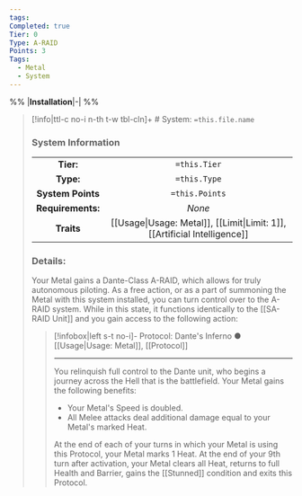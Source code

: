 ```yaml
---
tags: 
Completed: true
Tier: 0
Type: A-RAID
Points: 3
Tags:
  - Metal
  - System
---
```

%% 
|**Installation**|-|
%%

> [!info|ttl-c no-i n-th t-w tbl-cln]+ # System: `=this.file.name`
> ### System Information
>|||
> |:---:|:---:|
> |**Tier:** | `=this.Tier`  |
> | **Type:** | `=this.Type`  |
> |**System Points**|`=this.Points`|
> | **Requirements:** | *None* |
> |**Traits**| [[Usage\|Usage: Metal]], [[Limit\|Limit: 1]], [[Artificial Intelligence]]|
> ### Details:
> Your Metal gains a Dante-Class A-RAID, which allows for truly autonomous piloting. As a free action, or as a part of summoning the Metal with this system installed, you can turn control over to the A-RAID system. While in this state, it functions identically to the [[SA-RAID Unit]] and you gain access to the following action:
> 
>> [!infobox|left s-t no-i]- Protocol: Dante's Inferno ●
>> [[Usage\|Usage: Metal]], [[Protocol]]
>> - - -
>> You relinquish full control to the Dante unit, who begins a journey across the Hell that is the battlefield. Your Metal gains the following benefits:
>> - Your Metal's Speed is doubled.
>> - All Melee attacks deal additional damage equal to your Metal's marked Heat.
>>   
>> At the end of each of your turns in which your Metal is using this Protocol, your Metal marks 1 Heat. At the end of your 9th turn after activation, your Metal clears all Heat, returns to full Health and Barrier, gains the [[Stunned]] condition and exits this Protocol.
